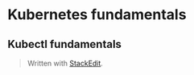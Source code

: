 # Kubernetes fundamentals

## Kubectl fundamentals



> Written with [StackEdit](https://stackedit.io/).
<!--stackedit_data:
eyJoaXN0b3J5IjpbOTkxOTU1NDU3LDQ5NjYwNzM3OSwtMTg2Mz
E0NzYxMyw3MzA5OTgxMTZdfQ==
-->